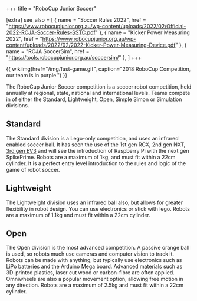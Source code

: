 +++
title = "RoboCup Junior Soccer"

[extra]
see_also = [
  { name = "Soccer Rules 2022", href = "https://www.robocupjunior.org.au/wp-content/uploads/2022/02/Official-2022-RCJA-Soccer-Rules-SSTC.pdf" },
  { name = "Kicker Power Measuring 2022", href = "https://www.robocupjunior.org.au/wp-content/uploads/2022/02/2022-Kicker-Power-Measuring-Device.pdf" },
  { name = "RCJA SoccerSim", href = "https://tools.robocupjunior.org.au/soccersim/" },
]
+++

{{ wikiimg(href="/img/fast-game.gif", caption="2018 RoboCup Competition, our team is in purple.") }}

The RoboCup Junior Soccer competition is a soccer robot competition, held annually at regional, state, national and international levels. Teams compete in of either the Standard, Lightweight, Open, Simple Simon or Simulation divisions.

## Standard

The Standard division is a Lego-only competition, and uses an infrared enabled soccer ball. It has seen the use of the 1st gen RCX, 2nd gen NXT, [3rd gen EV3](@/wiki/ev3.md) and will see the introduction of Raspberry Pi with the next gen SpikePrime. Robots are a maximum of 1kg, and must fit within a 22cm cylinder. It is a perfect entry level introduction to the rules and logic of the game of robot soccer.

## Lightweight

The Lightweight division uses an infrared ball also, but allows for greater flexibility in robot design. You can use electronics or stick with lego. Robots are a maximum of 1.1kg and must fit within a 22cm cylinder.

## Open

The Open division is the most advanced competition. A passive orange ball is used, so robots much use cameras and computer vision to track it. Robots can be made with anything, but typically use electronics such as LiPo batteries and the Arduino Mega board. Advanced materials such as 3D-printed plastics, laser cut wood or carbon-fibre are often applied. Omniwheels are also a popular movement option, allowing free motion in any direction. Robots are a maximum of 2.5kg and must fit within a 22cm cylinder.
